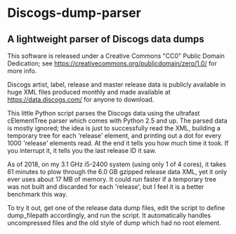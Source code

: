 # Discogs-dump-parser
## A lightweight parser of Discogs data dumps

This software is released under a Creative Commons "CC0" Public Domain Dedication; see https://creativecommons.org/publicdomain/zero/1.0/ for more info.

Discogs artist, label, release and master release data is publicly available in huge XML files produced monthly and made available at https://data.discogs.com/ for anyone to download.

This little Python script parses the Discogs data using the ultrafast cElementTree parser which comes with Python 2.5 and up. The parsed data is mostly ignored; the idea is just to successfully read the XML, building a temporary tree for each 'release' element, and printing out a dot for every 1000 'release' elements read. At the end it tells you how much time it took. If you interrupt it, it tells you the last release ID it saw.

As of 2018, on my 3.1 GHz i5-2400 system (using only 1 of 4 cores), it takes 61 minutes to plow through the 6.0 GB gzipped release data XML, yet it only ever uses about 17 MB of memory. It could run faster if a temporary tree was not built and discarded for each 'release', but I feel it is a better benchmark this way.

To try it out, get one of the release data dump files, edit the script to define dump_filepath accordingly, and run the script. It automatically handles uncompressed files and the old style of dump which had no root element.

